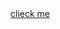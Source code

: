 <html>
 <a href = "itms-services://?action=download-manifest&url=https://raw.githubusercontent.com/xiangge1022/ipa_Download/master/out.plist"> clieck me</a>
</html>
